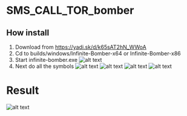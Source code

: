 

# SMS_CALL_TOR_bomber
## How install
   1. Download from https://yadi.sk/d/k65sAT2hN_WWoA
   2. Cd to builds/windows/Infinite-Bomber-x64 or Infinite-Bomber-x86
   3. Start infinite-bomber.exe
      ![alt text](https://user-images.githubusercontent.com/40857994/64142828-5f00c880-ce16-11e9-874b-95f00930dd40.png)
   4. Next do all the symbols
      ![alt text](https://user-images.githubusercontent.com/40857994/64142830-6031f580-ce16-11e9-8531-ecaedff00aec.png)
      ![alt text](https://user-images.githubusercontent.com/40857994/64142832-61632280-ce16-11e9-9ef7-a4411ef303dc.png)
      ![alt text](https://user-images.githubusercontent.com/40857994/64142833-62944f80-ce16-11e9-91da-b9551fe6ef23.png)
      ![alt text](https://user-images.githubusercontent.com/40857994/64142835-63c57c80-ce16-11e9-8256-41cbc8dab64e.png)
#  Result

   ![alt text](https://user-images.githubusercontent.com/40857994/64142837-658f4000-ce16-11e9-966f-ec8a84028c16.png)

